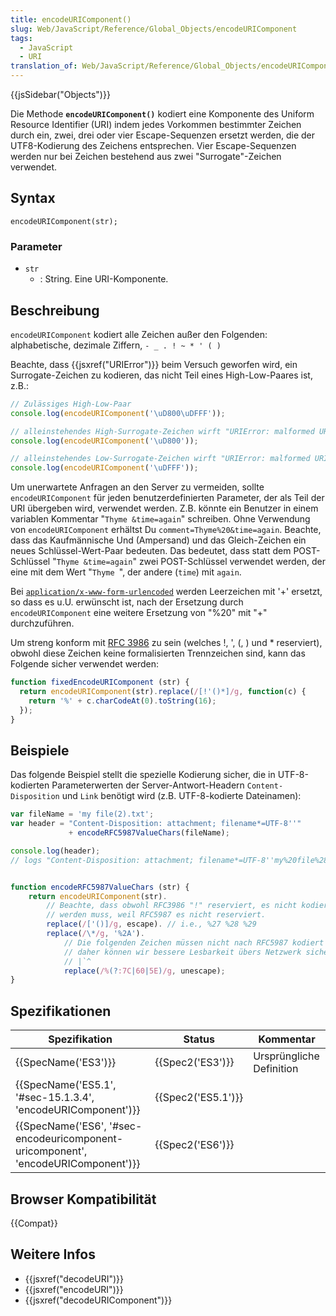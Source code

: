 ```yaml
---
title: encodeURIComponent()
slug: Web/JavaScript/Reference/Global_Objects/encodeURIComponent
tags:
  - JavaScript
  - URI
translation_of: Web/JavaScript/Reference/Global_Objects/encodeURIComponent
---
```

{{jsSidebar("Objects")}}

Die Methode **`encodeURIComponent()`** kodiert eine Komponente des Uniform Resource Identifier (URI) indem jedes Vorkommen bestimmter Zeichen durch ein, zwei, drei oder vier Escape-Sequenzen ersetzt werden, die der UTF8-Kodierung des Zeichens entsprechen. Vier Escape-Sequenzen werden nur bei Zeichen bestehend aus zwei "Surrogate"-Zeichen verwendet.

## Syntax

    encodeURIComponent(str);

### Parameter

- `str`
  - : String. Eine URI-Komponente.

## Beschreibung

`encodeURIComponent` kodiert alle Zeichen außer den Folgenden: alphabetische, dezimale Ziffern, `- _ . ! ~ * ' ( )`

Beachte, dass {{jsxref("URIError")}} beim Versuch geworfen wird, ein Surrogate-Zeichen zu kodieren, das nicht Teil eines High-Low-Paares ist, z.B.:

```js
// Zulässiges High-Low-Paar
console.log(encodeURIComponent('\uD800\uDFFF'));

// alleinstehendes High-Surrogate-Zeichen wirft "URIError: malformed URI sequence"
console.log(encodeURIComponent('\uD800'));

// alleinstehendes Low-Surrogate-Zeichen wirft "URIError: malformed URI sequence"
console.log(encodeURIComponent('\uDFFF'));
```

Um unerwartete Anfragen an den Server zu vermeiden, sollte `encodeURIComponent` für jeden benutzerdefinierten Parameter, der als Teil der URI übergeben wird, verwendet werden. Z.B. könnte ein Benutzer in einem variablen Kommentar "`Thyme &time=again`" schreiben. Ohne Verwendung von `encodeURIComponent` erhältst Du `comment=Thyme%20&time=again`. Beachte, dass das Kaufmännische Und (Ampersand) und das Gleich-Zeichen ein neues Schlüssel-Wert-Paar bedeuten. Das bedeutet, dass statt dem POST-Schlüssel "`Thyme &time=again`" zwei POST-Schlüssel verwendet werden, der eine mit dem Wert "`Thyme `", der andere (`time`) mit `again`.

Bei [`application/x-www-form-urlencoded`](http://www.whatwg.org/specs/web-apps/current-work/multipage/association-of-controls-and-forms.html#application/x-www-form-urlencoded-encoding-algorithm) werden Leerzeichen mit '+' ersetzt, so dass es u.U. erwünscht ist, nach der Ersetzung durch `encodeURIComponent` eine weitere Ersetzung von "%20" mit "+" durchzuführen.

Um streng konform mit [RFC 3986](http://tools.ietf.org/html/rfc3986) zu sein (welches !, ', (, ) und \* reserviert), obwohl diese Zeichen keine formalisierten Trennzeichen sind, kann das Folgende sicher verwendet werden:

```js
function fixedEncodeURIComponent (str) {
  return encodeURIComponent(str).replace(/[!'()*]/g, function(c) {
    return '%' + c.charCodeAt(0).toString(16);
  });
}
```

## Beispiele

Das folgende Beispiel stellt die spezielle Kodierung sicher, die in UTF-8-kodierten Parameterwerten der Server-Antwort-Headern `Content-Disposition` und `Link` benötigt wird (z.B. UTF-8-kodierte Dateinamen):

```js
var fileName = 'my file(2).txt';
var header = "Content-Disposition: attachment; filename*=UTF-8''"
             + encodeRFC5987ValueChars(fileName);

console.log(header);
// logs "Content-Disposition: attachment; filename*=UTF-8''my%20file%282%29.txt"


function encodeRFC5987ValueChars (str) {
    return encodeURIComponent(str).
        // Beachte, dass obwohl RFC3986 "!" reserviert, es nicht kodiert
        // werden muss, weil RFC5987 es nicht reserviert.
        replace(/['()]/g, escape). // i.e., %27 %28 %29
        replace(/\*/g, '%2A').
            // Die folgenden Zeichen müssen nicht nach RFC5987 kodiert werden,
            // daher können wir bessere Lesbarkeit übers Netzwerk sicherstellen:
            // |`^
            replace(/%(?:7C|60|5E)/g, unescape);
}
```

## Spezifikationen

| Spezifikation                                                                                                | Status                   | Kommentar                |
| ------------------------------------------------------------------------------------------------------------ | ------------------------ | ------------------------ |
| {{SpecName('ES3')}}                                                                                     | {{Spec2('ES3')}}     | Ursprüngliche Definition |
| {{SpecName('ES5.1', '#sec-15.1.3.4', 'encodeURIComponent')}}                             | {{Spec2('ES5.1')}} |                          |
| {{SpecName('ES6', '#sec-encodeuricomponent-uricomponent', 'encodeURIComponent')}} | {{Spec2('ES6')}}     |                          |

## Browser Kompatibilität

{{Compat}}

## Weitere Infos

- {{jsxref("decodeURI")}}
- {{jsxref("encodeURI")}}
- {{jsxref("decodeURIComponent")}}
